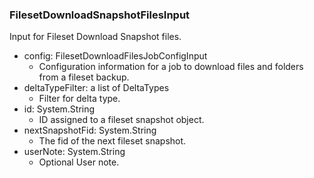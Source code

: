 ### FilesetDownloadSnapshotFilesInput
Input for Fileset Download Snapshot files.

- config: FilesetDownloadFilesJobConfigInput
  - Configuration information for a job to download files and folders from a fileset backup.
- deltaTypeFilter: a list of DeltaTypes
  - Filter for delta type.
- id: System.String
  - ID assigned to a fileset snapshot object.
- nextSnapshotFid: System.String
  - The fid of the next fileset snapshot.
- userNote: System.String
  - Optional User note.
